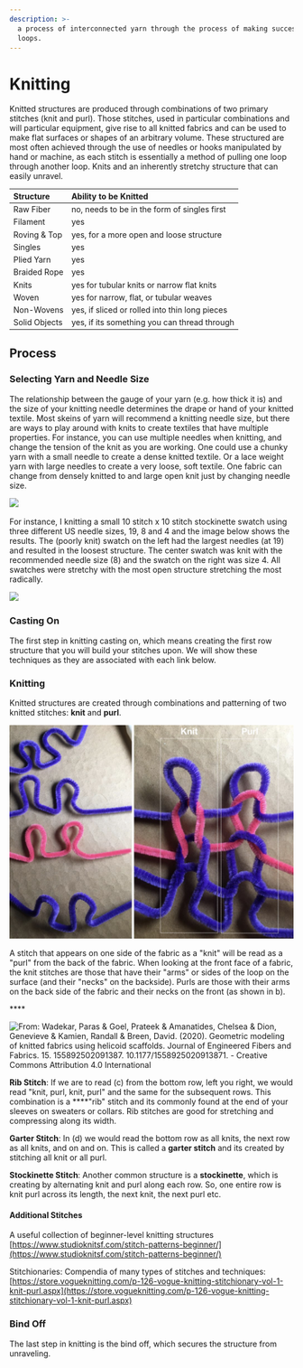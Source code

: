 ```yaml
---
description: >-
  a process of interconnected yarn through the process of making successive
  loops.
---
```


# Knitting

Knitted structures are produced through combinations of two primary stitches \(knit and purl\). Those stitches, used in particular combinations and will particular equipment, give rise to all knitted fabrics and can be used to make flat surfaces or shapes of an arbitrary volume.  These structured are most often achieved through the use of needles or hooks manipulated by hand or machine, as each stitch is essentially a method of pulling one loop through another loop. Knits and an inherently stretchy structure that can easily unravel.

| Structure | Ability to be Knitted |
| :--- | :--- |
| Raw Fiber | no, needs to be in the form of singles first |
| Filament | yes |
| Roving & Top | yes, for a more open and loose structure  |
| Singles | yes |
| Plied Yarn | yes |
| Braided Rope | yes |
| Knits | yes for tubular knits or narrow flat knits |
| Woven | yes for narrow, flat, or tubular weaves |
| Non-Wovens | yes, if sliced or rolled into thin long pieces |
| Solid Objects | yes, if its something you can thread through  |

## Process

### **Selecting Yarn and Needle Size**

The relationship between the gauge of your yarn \(e.g. how thick it is\) and the size of your knitting needle determines the drape or hand of your knitted textile. Most skeins of yarn will recommend a knitting needle size, but there are ways to play around with knits to create textiles that have multiple properties. For instance, you can use multiple needles when knitting, and change the tension of the knit as you are working. One could use a chunky yarn with a small needle to create a dense knitted textile. Or a lace weight yarn with large needles to create a very loose, soft textile. One fabric can change from densely knitted to and large open knit just by changing needle size. 

![](../../.gitbook/assets/img_9207.jpg)

For instance, I knitting a small 10 stitch x 10 stitch stockinette swatch using three different US needle sizes, 19, 8 and 4 and the image below shows the results. The \(poorly knit\) swatch on the left had the largest needles \(at 19\) and resulted in the loosest structure. The center swatch was knit with the recommended needle size \(8\) and the swatch on the right was size 4. All swatches were stretchy with the most open structure stretching the most radically. 

![](../../.gitbook/assets/img_9200.jpg)

### Casting On

The first step in knitting casting on, which means creating the first row structure that you will build your stitches upon. We will show these techniques as they are associated with each link below. 

### Knitting

Knitted structures are created through combinations and patterning of two knitted stitches: **knit** and **purl**.

![](../../.gitbook/assets/so_yarn_examples.039.jpeg)

 A stitch that appears on one side of the fabric as a "knit" will be read as a "purl" from the back of the fabric. When looking at the front face of a fabric, the knit stitches are those that have their "arms" or sides of the loop on the surface \(and their "necks" on the backside\). Purls are those with their arms on the back side of the fabric and their necks on the front \(as shown in b\). 

\*\*\*\*

![From: Wadekar, Paras &amp; Goel, Prateek &amp; Amanatides, Chelsea &amp; Dion, Genevieve &amp; Kamien, Randall &amp; Breen, David. \(2020\). Geometric modeling of knitted fabrics using helicoid scaffolds. Journal of Engineered Fibers and Fabrics. 15. 155892502091387. 10.1177/1558925020913871. - Creative Commons Attribution 4.0 International](../../.gitbook/assets/a-knit-stitches-b-purl-stitches-c-rib-fabric-and-d-garter-fabric.png)

**Rib Stitch**: If we are to read \(c\) from the bottom row, left you right, we would read "knit, purl, knit, purl" and the same for the subsequent rows. This combination is a ****"rib" stitch and its commonly found at the end of your sleeves on sweaters or collars. Rib stitches are good for stretching and compressing along its width.

**Garter Stitch**: In \(d\) we would read the bottom row as all knits, the next row as all knits, and on and on. This is called a **garter stitch** and its created by stitching all knit or all purl. 

**Stockinette Stitch**: Another common structure is a **stockinette**, which is creating by alternating knit and purl along each row.  So, one entire row is knit purl across its length, the next knit, the next purl etc. 

#### Additional Stitches

A useful collection of beginner-level knitting structures  
[https://www.studioknitsf.com/stitch-patterns-beginner/](https://www.studioknitsf.com/stitch-patterns-beginner/)

Stitchionaries: Compendia of many types of stitches and techniques:   
[https://store.vogueknitting.com/p-126-vogue-knitting-stitchionary-vol-1-knit-purl.aspx](https://store.vogueknitting.com/p-126-vogue-knitting-stitchionary-vol-1-knit-purl.aspx)

### Bind Off

The last step in knitting is the bind off, which secures the structure from unraveling. 



### 


